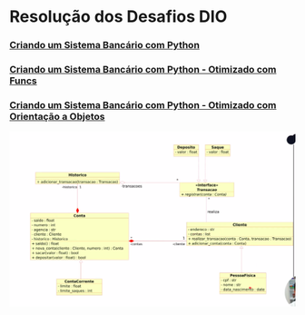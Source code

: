 # Resolução dos Desafios DIO

### [Criando um Sistema Bancário com Python](https://github.com/blinhares/dio_python_ai_backend_developer/blob/main/DominandosPythoneSuasEstruturas/desafio_sistema_bancario_01.py)

### [Criando um Sistema Bancário com Python - Otimizado com Funcs](https://github.com/blinhares/dio_python_ai_backend_developer/blob/main/DominandosPythoneSuasEstruturas/desafio_sistema_bancario_02_otimizado.py)

### [Criando um Sistema Bancário com Python - Otimizado com Orientação a Objetos](https://github.com/blinhares/dio_python_ai_backend_developer/blob/main/DominandosPythoneSuasEstruturas/desafio_sistema_bancario_03_POO.py)

<img src="https://github.com/blinhares/dio_python_ai_backend_developer/blob/main/DominandosPythoneSuasEstruturas/desafio_sistema_bancario_03_POO.png" alt="Estrutura" />
